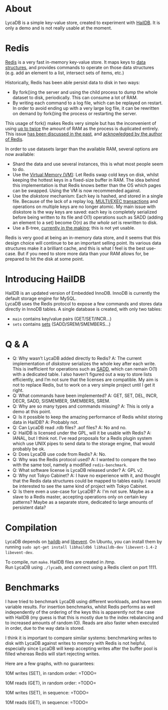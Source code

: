 About
=====

LycaDB is a simple key-value store, created to experiment with [HailDB](http://www.haildb.com/). It is only a demo and is not really usable at the moment.

Redis
=====

[Redis](http://redis.io/) is a very fast in-memory key-value store. It maps keys to [data structures](http://redis.io/topics/introduction), and provides commands to operate on those data structures (e.g. add an element to a list, intersect sets of items, etc.)

Historically, Redis has been able persist data to disk in two ways:

* By fork()ing the server and using the child process to dump the whole dataset to disk, periodically. This can consume a lot of RAM.
* By writing each command to a log file, which can be replayed on restart. In order to avoid ending up with a very large log file, it can be rewritten on demand by fork()ing the process or restarting the server.

This usage of fork() makes Redis very simple but has the inconvenient of using [up to twice](http://en.wikipedia.org/wiki/Copy-on-write#Copy-on-write_in_virtual_memory) the amount of RAM as the process is duplicated entirely. This issue [has been discussed in the past](http://blog.kennejima.com/post/1226487020/thoughts-on-redis), and [acknowledged by the author of Redis](http://antirez.com/post/a-few-key-problems-in-redis-persistence.html).

In order to use datasets larger than the available RAM, several options are now available:

* Shard the data and use several instances, this is what most people seem to do.
* Use the [Virtual Memory (VM)](http://antirez.com/post/redis-virtual-memory-story.html): Let Redis swap cold keys on disk, whilst keeping the hottest keys in a fixed-size buffer in RAM. The idea behind this implementation is that Redis knows better than the OS which pages can be swapped. Using the VM is now recommended against.
* Use the *diskstore* mechanism: Each key is hashed, and stored in a single file. Because of the lack of a replay log, [MULTI/EXEC transactions](http://redis.io/topics/transactions) and operations on multiple keys are no longer atomic. My main issue with diskstore is the way keys are saved: each key is completely serialized before being written to its file and O(1) operations such as SADD (adding an element to a set) become O(n) as *the whole set* is rewritten to disk.
* Use a B-tree, [currently in the making](https://github.com/antirez/otree); this is not yet usable.


Redis is very good at being an in-memory data store, and it seems that this design choice will continue to be an important selling point. Its various data structures make it a brilliant cache, and this is what I feel is the best use-case. But if you need to store more data than your RAM allows for, be prepared to hit the disk at some point.

Introducing HailDB
==================

HailDB is an updated version of Embedded InnoDB. InnoDB is currently the default storage engine for MySQL.  
LycaDB uses the Redis protocol to expose a few commands and stores data directly in InnoDB tables. A single database is created, with only two tables:

* `main` contains key/value pairs (GET/SET/INCR...)
* `sets` contains [sets](http://en.wikipedia.org/wiki/Set_\(mathematics\)) (SADD/SREM/SMEMBERS...)


Q & A
=====

* Q: Why wasn’t LycaDB added directly to Redis? A: The current implementation of *diskstore* serializes the whole key after each write. This is inefficient for operations such as [SADD](http://redis.io/commands/sadd), which can remain O(1) with a dedicated table. I also haven’t figured out a way to store lists efficiently, and I’m not sure that the licenses are compatible. My aim is not to replace Redis, but to work on a very simple project until I get it right.
* Q: What commands have been implemented? A: GET, SET, DEL, INCR, DECR, SADD, SISMEMBER, SMEMBERS, SREM.
* Q: Why are so many types and commands missing? A: This is only a demo at this point.
* Q: Is it possible to keep the amazing performance of Redis whilst storing data in HailDB? A: Probably not.
* Q: Can LycaDB read .rdb files? .aof files? A: No and no.
* Q: HailDB is licensed under the GPL, will it be usable with Redis? A: IANAL, but I think not. I’ve read proposals for a Redis plugin system which use UNIX pipes to send data to the storage engine, that would probably be ok.
* Q: Does LycaDB use code from Redis? A: No.
* Q: Why was the Redis protocol used? A: I wanted to compare the two with the same tool, namely a modified `redis-benchmark`.
* Q: What software license is LycaDB released under? A: GPL v2.
* Q: Why not Tokyo Cabinet? A: I have no experience with it, and thought that the Redis data structures could be mapped to tables easily. I would be interested to see the same kind of project with Tokyo Cabinet.
* Q: Is there even a use-case for LycaDB? A: I'm not sure. Maybe as a slave to a Redis master, accepting operations only on certain key patterns? Maybe as a separate store, dedicated to large amounts of persistent data?


Compilation
===========

LycaDB depends on [haildb](http://www.haildb.com/) and [libevent](http://monkey.org/~provos/libevent/). On Ubuntu, you can install them by running `sudo apt-get install libhaildb6 libhaildb-dev libevent-1.4-2 libevent-dev`.

To compile, run `make`. HailDB files are created in /tmp.  
Run LycaDB using `./lycadb`, and connect using a Redis client on port 1111.

Benchmarks
==========

I have tried to benchmark LycaDB using different workloads, and have seen variable results. For insertion benchmarks, whilst Redis performs as well independently of the ordering of the keys this is apparently not the case with HailDB (my guess is that this is mostly due to the index rebalancing and to increased amounts of random IO). Reads are also faster when executed in order, due to the way data is stored.

I think it is important to compare similar systems: benchmarking writes to disk with LycaDB against writes to memory with Redis is not helpful, especially since LycaDB will keep accepting writes after the buffer pool is filled whereas Redis will start rejecting writes.

Here are a few graphs, with no guarantees:

10M writes (SET), in random order:
=TODO=

10M reads (GET), in random order:
=TODO=

10M writes (SET), in sequence:
=TODO=

10M reads (GET), in sequence:
=TODO=
